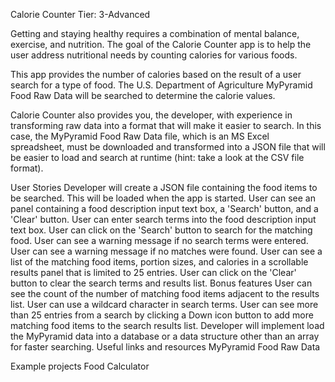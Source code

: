 Calorie Counter
Tier: 3-Advanced

Getting and staying healthy requires a combination of mental balance, exercise, and nutrition. The goal of the Calorie Counter app is to help the user address nutritional needs by counting calories for various foods.

This app provides the number of calories based on the result of a user search for a type of food. The U.S. Department of Agriculture MyPyramid Food Raw Data will be searched to determine the calorie values.

Calorie Counter also provides you, the developer, with experience in transforming raw data into a format that will make it easier to search. In this case, the MyPyramid Food Raw Data file, which is an MS Excel spreadsheet, must be downloaded and transformed into a JSON file that will be easier to load and search at runtime (hint: take a look at the CSV file format).

User Stories
 Developer will create a JSON file containing the food items to be searched. This will be loaded when the app is started.
 User can see an panel containing a food description input text box, a 'Search' button, and a 'Clear' button.
 User can enter search terms into the food description input text box.
 User can click on the 'Search' button to search for the matching food.
 User can see a warning message if no search terms were entered.
 User can see a warning message if no matches were found.
 User can see a list of the matching food items, portion sizes, and calories in a scrollable results panel that is limited to 25 entries.
 User can click on the 'Clear' button to clear the search terms and results list.
Bonus features
 User can see the count of the number of matching food items adjacent to the results list.
 User can use a wildcard character in search terms.
 User can see more than 25 entries from a search by clicking a Down icon button to add more matching food items to the search results list.
 Developer will implement load the MyPyramid data into a database or a data structure other than an array for faster searching.
Useful links and resources
MyPyramid Food Raw Data

Example projects
Food Calculator

